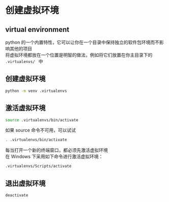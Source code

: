 # 创建虚拟环境

## virtual environment

python 的一个内置特性，它可以让你在一个目录中保持独立的软件包环境而不影响其他的项目  
将虚拟环境都放在一个位置是明智的做法，例如将它们放置在你主目录下的 `.virtualenvs/ ` 中

## 创建虚拟环境
```bash
python -m venv .virtualenvs
```

## 激活虚拟环境
```bash
source .virtualenvs/bin/activate
```
如果 source 命令不可用，可以试试
```bash
. .virtualenvs/bin/activate
```
每当打开一个新的终端窗口，都必须先激活虚拟环境  
在 Windows 下采用如下命令进行激活虚拟环境：
```bash
.virtualenvs/Scripts/activate
```
## 退出虚拟环境
```bash
deactivate
```
